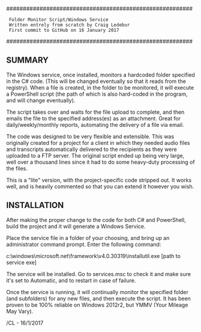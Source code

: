 ########################################################

     Folder Monitor Script/Windows Service
     Written entrely from scratch by Craig Ledebur
     First commit to GitHub on 16 January 2017
     
########################################################

SUMMARY
---------------
The Windows service, once installed, monitors a hardcoded folder specified
in the C# code. (This will be changed eventually so that it reads from the
registry). When a file is created, in the folder to be monitored, it will
execute a PowerShell script (the path of which is also hard-coded in the
program, and will change eventually).

The script takes over and waits for the file upload to complete, and then
emails the file to the specified address(es) as an attachment. Great for
daily/weekly/monthly reports, automating the delivery of a file via email.

The code was designed to be very flexible and extensible. This was
originally created for a project for a client in which they needed audio
files and transcripts automatically delivered to the recipients as they were
uploaded to a FTP server. The original script ended up being very large, 
well over a thousand lines since it had to do some heavy-duty processing
of the files.

This is a "lite" version, with the project-specific code stripped out. It
works well, and is heavily commented so that you can extend it however you
wish.

INSTALLATION
---------------
After making the proper change to the code for both C# and PowerShell, build
the project and it will generate a Windows Service.

Place the service file in a folder of your choosing, and bring up an
administrator command prompt. Enter the following command:

c:\windows\microsoft.net\framework\v4.0.30319\installutil.exe [path to service exe]

The service will be installed. Go to services.msc to check it and make sure it's
set to Automatic, and to restart in case of failure.

Once the service is running, it will continually monitor the specified folder
(and subfolders) for any new files, and then execute the script. It has been proven
to be 100% reliable on Windows 2012r2, but YMMV (Your Mileage May Vary).

/CL - 16/1/2017
